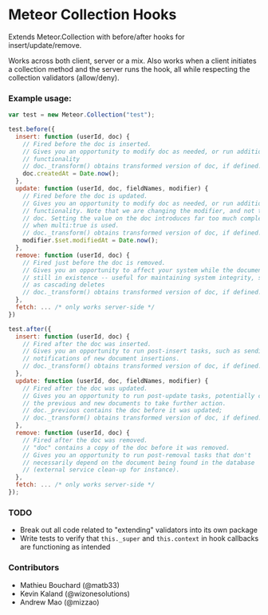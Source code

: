 # Meteor Collection Hooks

Extends Meteor.Collection with before/after hooks for insert/update/remove.

Works across both client, server or a mix. Also works when a client initiates a collection method and the server runs the hook, all while respecting the collection validators (allow/deny).

### Example usage:

```javascript
var test = new Meteor.Collection("test");

test.before({
  insert: function (userId, doc) {
    // Fired before the doc is inserted.
    // Gives you an opportunity to modify doc as needed, or run additional
    // functionality
    // doc._transform() obtains transformed version of doc, if defined.
    doc.createdAt = Date.now();
  },
  update: function (userId, doc, fieldNames, modifier) {
    // Fired before the doc is updated.
    // Gives you an opportunity to modify doc as needed, or run additional
    // functionality. Note that we are changing the modifier, and not the
    // doc. Setting the value on the doc introduces far too much complexity
    // when multi:true is used.
    // doc._transform() obtains transformed version of doc, if defined.
    modifier.$set.modifiedAt = Date.now();
  },
  remove: function (userId, doc) {
    // Fired just before the doc is removed.
    // Gives you an opportunity to affect your system while the document is
    // still in existence -- useful for maintaining system integrity, such
    // as cascading deletes
    // doc._transform() obtains transformed version of doc, if defined.
  },
  fetch: ... /* only works server-side */
})

test.after({
  insert: function (userId, doc) {
    // Fired after the doc was inserted.
    // Gives you an opportunity to run post-insert tasks, such as sending
    // notifications of new document insertions.
    // doc._transform() obtains transformed version of doc, if defined.
  },
  update: function (userId, doc, fieldNames, modifier) {
    // Fired after the doc was updated.
    // Gives you an opportunity to run post-update tasks, potentially comparing
    // the previous and new documents to take further action.
    // doc._previous contains the doc before it was updated;
    // doc._transform() obtains transformed version of doc, if defined.
  },
  remove: function (userId, doc) {
    // Fired after the doc was removed.
    // "doc" contains a copy of the doc before it was removed.
    // Gives you an opportunity to run post-removal tasks that don't
    // necessarily depend on the document being found in the database
    // (external service clean-up for instance).
  },
  fetch: ... /* only works server-side */
});
```

### TODO

- Break out all code related to "extending" validators into its own package
- Write tests to verify that `this._super` and `this.context` in hook callbacks are functioning as intended

### Contributors

- Mathieu Bouchard (@matb33)
- Kevin Kaland (@wizonesolutions)
- Andrew Mao (@mizzao)